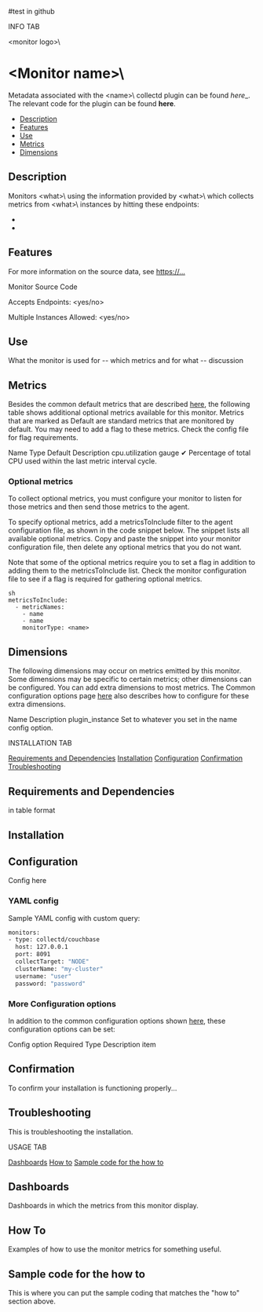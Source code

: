#test in github

INFO TAB

\<monitor logo>\
# \<Monitor name>\

Metadata associated with the \<name>\ collectd plugin can be found _here__. The relevant code for the plugin can be found __here__.

- [Description](#description)
- [Features](#features)
- [Use](#use)
- [Metrics](#metrics)
- [Dimensions](#dimensions)


## Description

Monitors \<what>\ using the information provided by \<what>\ which collects metrics from \<what>\ instances by hitting these endpoints: 
* <link to item>
* <link to item>

## Features

For more information on the source data, see <https://...>

Monitor Source Code <link>

Accepts Endpoints: <yes/no>

Multiple Instances Allowed: <yes/no>


## Use

What the monitor is used for -- which metrics and for what -- discussion


## Metrics
Besides the common default metrics that are described [here](https://docs.signalfx.com/en/latest/integrations/agent/monitor-config.html), the following table shows additional optional metrics available for this monitor. Metrics that are marked as Default are standard metrics that are monitored by default. You may need to add a flag to these metrics. Check the config file for flag requirements. 

Name	Type	Default	Description
cpu.utilization	gauge	✔	Percentage of total CPU used within the last metric interval cycle.

### Optional metrics

To collect optional metrics, you must configure your monitor to listen for those metrics and then send those metrics to the agent.

To specify optional metrics, add a metricsToInclude filter to the agent configuration file, as shown in the code snippet below. The snippet lists all available optional metrics. Copy and paste the snippet into your monitor configuration file, then delete any optional metrics that you do not want.

Note that some of the optional metrics require you to set a flag in addition to adding them to the metricsToInclude list. Check the monitor configuration file to see if a flag is required for gathering optional metrics.

```
sh
metricsToInclude:
  - metricNames:
    - name
    - name
    monitorType: <name>
```

## Dimensions
The following dimensions may occur on metrics emitted by this monitor. Some dimensions may be specific to certain metrics; other dimensions can be configured. You can add extra dimensions to most metrics. The Common configuration options page [here](https://docs.signalfx.com/en/latest/integrations/agent/monitor-config.html) also describes how to configure for these extra dimensions. 

Name	Description
plugin_instance	Set to whatever you set in the name config option.


INSTALLATION TAB

[Requirements and Dependencies](#requirements-and-Dependencies)
[Installation](#installation)
[Configuration](#Configuration)
[Confirmation](#Confirmation)
[Troubleshooting](#Troubleshooting)

## Requirements and Dependencies
in table format

## Installation

## Configuration 
Config here

### YAML config
Sample YAML config with custom query:

```sh
monitors:
- type: collectd/couchbase
  host: 127.0.0.1
  port: 8091
  collectTarget: "NODE"
  clusterName: "my-cluster"
  username: "user"
  password: "password" 
```

### More Configuration options

In addition to the common configuration options shown [here](https://docs.signalfx.com/en/latest/integrations/agent/monitor-config.html), these configuration options can be set:

Config option	Required	Type	Description
item 						

## Confirmation
To confirm your installation is functioning properly...

## Troubleshooting

This is troubleshooting the installation.


USAGE TAB

[Dashboards](#Dashboards)
[How to](#how-to)
[Sample code for the how to](#sample-code-for-the-how-to])

## Dashboards
Dashboards in which the metrics from this monitor display.


## How To

Examples of how to use the monitor metrics for something useful.


## Sample code for the how to

This is where you can put the sample coding that matches the "how to" section above.













